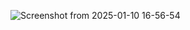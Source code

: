 ![Screenshot from 2025-01-10 16-56-54](https://github.com/user-attachments/assets/ac040132-501d-4f22-a00c-88868f35052a)

